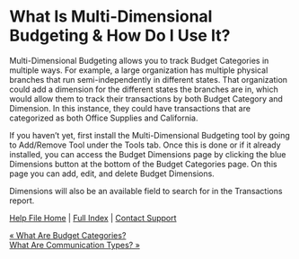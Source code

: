  What Is Multi-Dimensional Budgeting & How Do I Use It?
==========

Multi-Dimensional Budgeting allows you to track Budget Categories in multiple ways. For example, a large organization has multiple physical branches that run semi-independently in different states. That organization could add a dimension for the different states the branches are in, which would allow them to track their transactions by both Budget Category and Dimension. In this instance, they could have transactions that are categorized as both Office Supplies and California.

If you haven’t yet, first install the Multi-Dimensional Budgeting tool by going to Add/Remove Tool under the Tools tab. Once this is done or if it already installed, you can access the Budget Dimensions page by clicking the blue Dimensions button at the bottom of the Budget Categories page. On this page you can add, edit, and delete Budget Dimensions.

Dimensions will also be an available field to search for in the Transactions report.

[Help File Home](/help/) | [Full Index](/Help-File-Directory/) | [Contact Support](mailto:support@ISPolitical.com)

[« What Are Budget Categories?](/What-Are-Budget-Categories)  
[What Are Communication Types? »](/What-Are-Communication-Types)